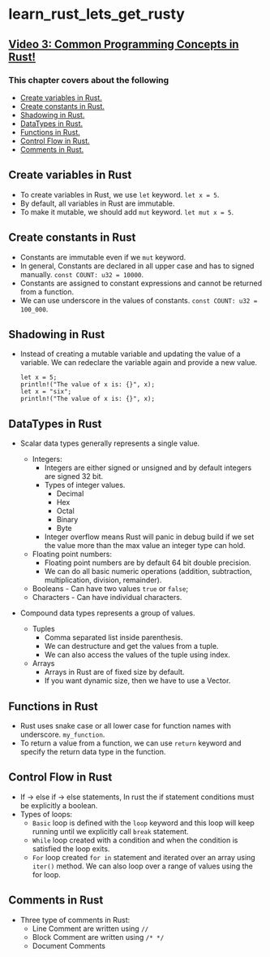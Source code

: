 # learn_rust_lets_get_rusty

## [Video 3: Common Programming Concepts in Rust!](https://www.youtube.com/watch?v=2V0JaMVjzws&list=PLai5B987bZ9CoVR-QEIN9foz4QCJ0H2Y8&index=3)

### This chapter covers about the following

- [Create variables in Rust.](#create-variables-in-rust)
- [Create constants in Rust.](#create-constants-in-rust)
- [Shadowing in Rust.](#shadowing-in-rust)
- [DataTypes in Rust.](#datatypes-in-rust)
- [Functions in Rust.](#functions-in-rust)
- [Control Flow in Rust.](#control-flow-in-rust)
- [Comments in Rust.](#comments-in-rust)

## Create variables in Rust

- To create variables in Rust, we use `let` keyword. `let x = 5`.
- By default, all variables in Rust are immutable.
- To make it mutable, we should add `mut` keyword. `let mut x = 5`.

## Create constants in Rust

- Constants are immutable even if we `mut` keyword.
- In general, Constants are declared in all upper case and has to signed manually. `const COUNT: u32 = 10000`.
- Constants are assigned to constant expressions and cannot be returned from a function.
- We can use underscore in the values of constants. `const COUNT: u32 = 100_000`.

## Shadowing in Rust

- Instead of creating a mutable variable and updating the value of a variable. We can redeclare the variable again and provide a new value.

  ```
  let x = 5;
  println!("The value of x is: {}", x);
  let x = "six";
  println!("The value of x is: {}", x);
  ```

## DataTypes in Rust

- Scalar data types generally represents a single value.

  - Integers:
    - Integers are either signed or unsigned and by default integers are signed 32 bit.
    - Types of integer values.
      - Decimal
      - Hex
      - Octal
      - Binary
      - Byte
    - Integer overflow means Rust will panic in debug build if we set the value more than the max value an integer type can hold.
  - Floating point numbers:
    - Floating point numbers are by default 64 bit double precision.
    - We can do all basic numeric operations (addition, subtraction, multiplication, division, remainder).
  - Booleans - Can have two values `true` or `false`;
  - Characters - Can have individual characters.

- Compound data types represents a group of values.

  - Tuples
    - Comma separated list inside parenthesis.
    - We can destructure and get the values from a tuple.
    - We can also access the values of the tuple using index.
  - Arrays
    - Arrays in Rust are of fixed size by default.
    - If you want dynamic size, then we have to use a Vector.

## Functions in Rust

- Rust uses snake case or all lower case for function names with underscore. `my_function`.
- To return a value from a function, we can use `return` keyword and specify the return data type in the function.

## Control Flow in Rust

- If -> else if -> else statements, In rust the if statement conditions must be explicitly a boolean.
- Types of loops:
  - `Basic` loop is defined with the `loop` keyword and this loop will keep running until we explicitly call `break` statement.
  - `While` loop created with a condition and when the condition is satisfied the loop exits.
  - `For` loop created `for in` statement and iterated over an array using `iter()` method. We can also loop over a range of values using the for loop.

## Comments in Rust

- Three type of comments in Rust:
  - Line Comment are written using `//`
  - Block Comment are written using `/* */`
  - Document Comments
